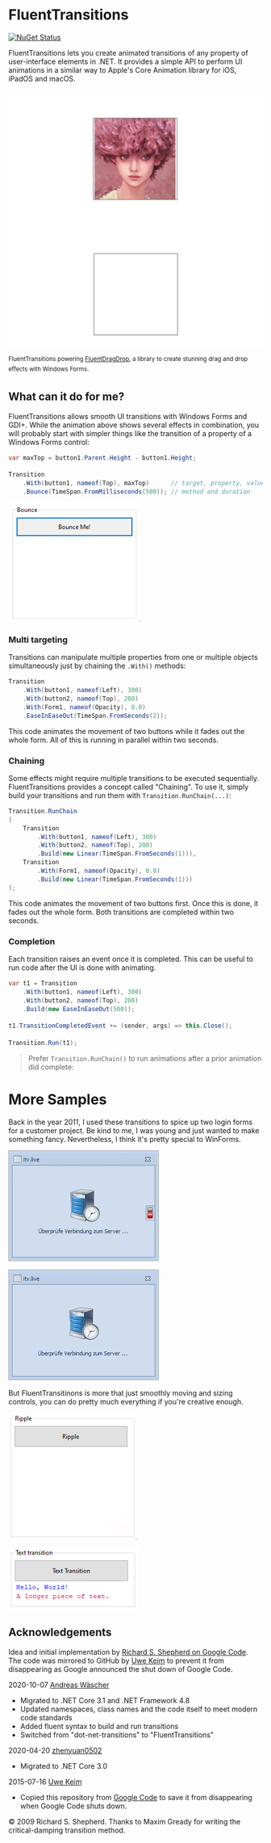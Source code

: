 # FluentTransitions

[![NuGet Status](https://img.shields.io/nuget/v/FluentTransitions.svg)](https://www.nuget.org/packages/FluentTransitions/)

FluentTransitions lets you create animated transitions of any property of user-interface elements in .NET. It provides a simple API to perform UI animations in a similar way to Apple's Core Animation library for iOS, iPadOS and macOS.

![FluentDragDrop effects with FluentTransitions](./doc/Effects.gif)

<sup>FluentTransitions powering [FluentDragDrop](https://github.com/awaescher/FluentDragDrop), a library to create stunning drag and drop effects with Windows Forms.</sup>

## What can it do for me?

FluentTransitions allows smooth UI transitions with Windows Forms and GDI+. While the animation above shows several effects in combination, you will probably start with simpler things like the transition of a property of a Windows Forms control:

```csharp
var maxTop = button1.Parent.Height - button1.Height;

Transition
    .With(button1, nameof(Top), maxTop)      // target, property, value
    .Bounce(TimeSpan.FromMilliseconds(500)); // method and duration
```

![Button drop effect](./doc/button.gif)

### Multi targeting

Transitions can manipulate multiple properties from one or multiple objects simultaneously just by chaining the `.With()` methods:

```csharp
Transition
    .With(button1, nameof(Left), 300)
    .With(button2, nameof(Top), 200)
    .With(Form1, nameof(Opacity), 0.0)
    .EaseInEaseOut(TimeSpan.FromSeconds(2));
```

This code animates the movement of two buttons while it fades out the whole form. All of this is running in parallel within two seconds.

### Chaining

Some effects might require multiple transitions to be executed sequentially. FluentTransitions provides a concept called "Chaining". To use it, simply build your transitions and run them with `Transition.RunChain(...)`:

```csharp
Transition.RunChain
(
    Transition
        .With(button1, nameof(Left), 300)
        .With(button2, nameof(Top), 200)
        .Build(new Linear(TimeSpan.FromSeconds(1))),
    Transition
        .With(Form1, nameof(Opacity), 0.0)
        .Build(new Linear(TimeSpan.FromSeconds(1)))
);
```

This code animates the movement of two buttons first. Once this is done, it fades out the whole form. Both transitions are completed within two seconds.

### Completion

Each transition raises an event once it is completed. This can be useful to run code after the UI is done with animating.

```csharp
var t1 = Transition
    .With(button1, nameof(Left), 300)
    .With(button2, nameof(Top), 200)
    .Build(new EaseInEaseOut(500));
    
t1.TransitionCompletedEvent += (sender, args) => this.Close();
    
Transition.Run(t1);
```

> Prefer `Transition.RunChain()` to run animations after a prior animation did complete:

# More Samples

Back in the year 2011, I used these transitions to spice up two login forms for a customer project. Be kind to me, I was young and just wanted to make something fancy. Nevertheless, I think it's pretty special to WinForms.

![Login form sample 1](./doc/itv1.gif)

![Login form sample 2](./doc/itv2.gif)

But FluentTransitinons is more that just smoothly moving and sizing controls, you can do pretty much everything if you're creative enough.

![Ripple effect sample](./doc/ripple.gif)

![Text transition sample](./doc/text.gif)

## Acknowledgements

Idea and initial implementation by [Richard S. Shepherd on Google Code](https://code.google.com/p/dot-net-transitions/). The code was mirrored to GitHub by [Uwe Keim](https://github.com/UweKeim) to prevent it from disappearing as Google announced the shut down of Google Code.

2020-10-07 [Andreas Wäscher](https://github.com/awaescher)
- Migrated to .NET Core 3.1 and .NET Framework 4.8
- Updated namespaces, class names and the code itself to meet modern code standards
- Added fluent syntax to build and run transitions
- Switched from "dot-net-transitions" to "FluentTransitions"

2020-04-20 [zhenyuan0502](https://github.com/zhenyuan0502)
- Migrated to .NET Core 3.0

2015-07-16 [Uwe Keim](https://github.com/UweKeim)
- Copied this repository from [Google Code](https://code.google.com/p/dot-net-transitions/) to save it from disappearing when Google Code shuts down.

&copy; 2009 Richard S. Shepherd.
Thanks to Maxim Gready for writing the critical-damping transition method.
